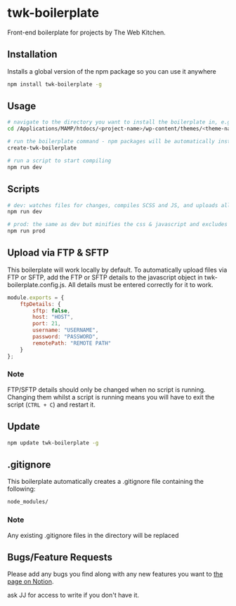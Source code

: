 # twk-boilerplate
Front-end boilerplate for projects by The Web Kitchen.

## Installation
Installs a global version of the npm package so you can use it anywhere
```sh
npm install twk-boilerplate -g
```

## Usage
```sh
# navigate to the directory you want to install the boilerplate in, e.g:
cd /Applications/MAMP/htdocs/<project-name>/wp-content/themes/<theme-name>

# run the boilerplate command - npm packages will be automatically installed
create-twk-boilerplate

# run a script to start compiling
npm run dev
```

## Scripts
```sh
# dev: watches files for changes, compiles SCSS and JS, and uploads all files
npm run dev

# prod: the same as dev but minifies the css & javascript and excludes source maps
npm run prod
```

## Upload via FTP & SFTP
This boilerplate will work locally by default. To automatically upload files via FTP or SFTP, add the FTP or SFTP details to the javascript object in twk-boilerplate.config.js. All details must be entered correctly for it to work.

```javascript
module.exports = {
    ftpDetails: {
        sftp: false,
        host: "HOST",
        port: 21,
        username: "USERNAME",
        password: "PASSWORD",
        remotePath: "REMOTE PATH"
    }
};
```

### Note
FTP/SFTP details should only be changed when no script is running. Changing them whilst a script is running means you will have to exit the script (`CTRL + C`) and restart it.

## Update
```sh
npm update twk-boilerplate -g
```

## .gitignore
This boilerplate automatically creates a .gitignore file containing the following:

```sh
node_modules/
```
### Note
Any existing .gitignore files in the directory will be replaced

## Bugs/Feature Requests
Please add any bugs you find along with any new features you want to [the page on Notion](https://www.notion.so/twkdevelopers/Bug-Tracker-82a0b5dbc5784406b34d78358602e733).

ask JJ for access to write if you don't have it.
